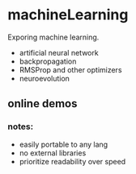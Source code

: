 # machineLearning
Exporing machine learning.

- artificial neural network
- backpropagation
- RMSProp and other optimizers
- neuroevolution

## online demos 


### notes:
- easily portable to any lang
- no external libraries
- prioritize readability over speed
